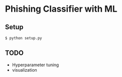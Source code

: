 # Phishing Classifier with ML

## Setup
    $ python setup.py

## TODO
- Hyperparameter tuning
- visualization
